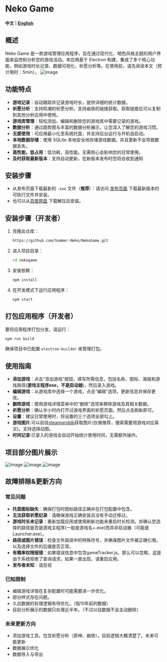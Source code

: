 # Neko Game

**中文** | **[English](README-en.md)** 

## 概述
Neko Game 是一款游戏管理应用程序，旨在通过现代化、暗色风格主题的用户界面来监控和分析您的游戏活动。本应用基于 Electron 构建，集成了多个核心功能，例如游戏时长记录、数据可视化、祈愿分析等。在使用前，请先阅读本文（预计用时：5min）。
![image](https://github.com/user-attachments/assets/bdee36e3-39c6-411c-9cb5-5c47ae7523d1)



## 功能特点
- **游戏记录**：自动跟踪并记录游戏时长，提供详细的统计数据。
- **祈愿分析**：支持鸣潮的祈愿分析。支持崩铁的链接获取。获取链接后可以复制到其他分析应用中使用。
- **游戏库管理**：轻松添加、编辑和删除您的游戏库中需要记录的游戏。
- **数据分析**：通过趋势图与丰富的数据分析展示，让您深入了解您的游戏习惯。
- **无感使用**：可应用最小化至系统托盘，并支持后台运行与开机自启动。
- **本地数据存储**：使用 SQLite 本地安全地存储游戏数据。并且更新不会导致数据丢失。
- **高性能，低占用**：低功耗，高性能。无需担心会影响您的日常使用。
- **及时获取最新版本**：支持自动更新，在新版本发布时您将会收到通知

## 安装步骤
- 从发布页面下载最新的 `.exe` 文件（__推荐__）：请访问 [发布页面](https://github.com/Summer-Neko/NekoGame/releases) 下载最新版本的可执行文件并安装。
- 也可以从[百度网盘](https://pan.baidu.com/s/1DNjAm5NZ5oPyFO-QtamTUA?pwd=qfwt) 下载解压后安装。
   
## 安装步骤（开发者）
1. 克隆此仓库：
   ```bash
   https://github.com/Summer-Neko/NekoGame.git
   ```
2. 进入项目目录：
   ```bash
   cd nekogame
   ```
3. 安装依赖：
   ```bash
   npm install
   ```
4. 在开发模式下运行应用程序：
   ```bash
   npm start
   ```

## 打包应用程序（开发者）
要将应用程序打包分发，请运行：
```bash
npm run build
```
确保项目中已配置 `electron-builder` 来管理打包。

## 使用指南
- **添加游戏**：点击“添加游戏”按钮，填写所需信息，包括名称、图标、海报和游戏路径(__游戏主程序exe，不是启动器__)，然后录入游戏。
- **编辑游戏**：从游戏库中选择一个游戏，点击“编辑”选项，更新信息并保存更改。
- **删除游戏**：使用游戏详情菜单中的“删除”选项来移除游戏及其相关数据。
- **祈愿分析**：确认半小时内打开过游戏界面的祈愿页面。然后点击刷新即可。
- **设置**：建议日常使用时，将设置的三个选项全部勾上。
- **游戏图片**:可以前往[steamgriddb](https://www.steamgriddb.com/)获取图片(仅做推荐，搜索需要用游戏对应英文)。支持选择动图。
- **时间记录**:已录入的游戏会自动开始统计使用时间，无需额外操作。

## 项目部分图片展示
![image](https://github.com/user-attachments/assets/a580eb08-b6d7-4112-9237-0e1fa8072f56)
![image](https://github.com/user-attachments/assets/9da58880-272b-4e18-ad23-b6ebb0dc0b72)
![image](https://github.com/user-attachments/assets/29d001bf-9394-4b51-ad1c-4d924d13ee1b)



## 故障排除&更新方向
### 常见问题
- **托盘图标缺失**：确保打包时图标路径正确并在打包配置中包含。
- **无法获取祈愿纪录**：请确保游戏正确安装且没有手动迁移过。
- **游戏时长未记录**：重新加载应用或使用刷新功能来重启时长检测。并确认您选择的路径是否是游戏主程序(一般是游戏名+.exe)而并非启动器（可能是Launcher.exe）。
- **路径或图片错误**：检查文件路径中的特殊符号，并确保图片文件被正确引用。以及选择文件的后缀是否正常。
- **有概率权限报错**：如果错误信息中包含gameTracker.js。那么可以忽略，这是由于系统拒绝了查询请求。如果一直出现，请重启应用。
- **发布者未知**：请忽视

### 已知限制
- 编辑游戏详情在复杂配置时可能需要进一步优化。
- 部分样式存在问题。
- 久远数据的处理逻辑有待优化。（指10年前的数据）
- 目前分析展示的数据只处理近半年。（不过以往数据不会主动删除）

### 未来更新方向
- 添加游戏工具。包含祈愿分析（原神、崩铁）。目前逻辑大概清楚了。未来可能更新
- 数据展示优化
- 数据导入与导出


